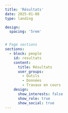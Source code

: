 ```yaml
---
title: 'Résultats'
date: 2025-01-08
type: landing

design:
  spacing: '5rem'


# Page sections
sections:
  - block: people
    id: resultats
    content: 
      title: Résultats
      user_groups:
        - Outils
        - Données
        - Travaux en cours
    design:
      show_interests: false
      show_role: true
      show_social: true
---
```

